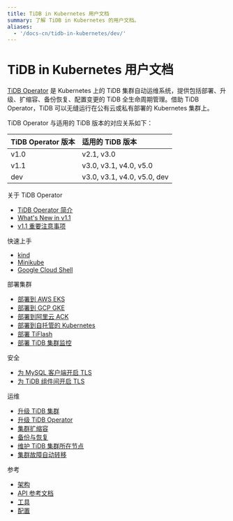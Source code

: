 ```yaml
---
title: TiDB in Kubernetes 用户文档
summary: 了解 TiDB in Kubernetes 的用户文档。
aliases:
  - '/docs-cn/tidb-in-kubernetes/dev/'
---
```


<!-- markdownlint-disable MD046 -->

# TiDB in Kubernetes 用户文档

[TiDB Operator](https://github.com/pingcap/tidb-operator) 是 Kubernetes 上的 TiDB 集群自动运维系统，提供包括部署、升级、扩缩容、备份恢复、配置变更的 TiDB 全生命周期管理。借助 TiDB Operator，TiDB 可以无缝运行在公有云或私有部署的 Kubernetes 集群上。

TiDB Operator 与适用的 TiDB 版本的对应关系如下：

| TiDB Operator 版本 | 适用的 TiDB 版本                 |
|:---------------- |:--------------------------- |
| v1.0             | v2.1, v3.0                  |
| v1.1             | v3.0, v3.1, v4.0, v5.0      |
| dev              | v3.0, v3.1, v4.0, v5.0, dev |

<NavColumns>
<NavColumn>
<ColumnTitle>关于 TiDB Operator</ColumnTitle>

- [TiDB Operator 简介](tidb-operator-overview.md)
- [What's New in v1.1](whats-new-in-v1.1.md)
- [v1.1 重要注意事项](notes-tidb-operator-v1.1.md)

</NavColumn>

<NavColumn>
<ColumnTitle>快速上手</ColumnTitle>

- [kind](get-started.md#使用-kind-创建-kubernetes-集群)
- [Minikube](get-started.md#使用-minikube-创建-kubernetes-集群)
- [Google Cloud Shell](https://console.cloud.google.com/cloudshell/open?cloudshell_git_repo=https://github.com/pingcap/docs-tidb-operator&cloudshell_tutorial=zh/deploy-tidb-from-kubernetes-gke.md)

</NavColumn>

<NavColumn>
<ColumnTitle>部署集群</ColumnTitle>

- [部署到 AWS EKS](deploy-on-aws-eks.md)
- [部署到 GCP GKE](deploy-on-gcp-gke.md)
- [部署到阿里云 ACK](deploy-on-alibaba-cloud.md)
- [部署到自托管的 Kubernetes](prerequisites.md)
- [部署 TiFlash](deploy-tiflash.md)
- [部署 TiDB 集群监控](monitor-a-tidb-cluster.md)

</NavColumn>

<NavColumn>
<ColumnTitle>安全</ColumnTitle>

- [为 MySQL 客户端开启 TLS](enable-tls-for-mysql-client.md)
- [为 TiDB 组件间开启 TLS](enable-tls-between-components.md)

</NavColumn>

<NavColumn>
<ColumnTitle>运维</ColumnTitle>

- [升级 TiDB 集群](upgrade-a-tidb-cluster.md)
- [升级 TiDB Operator](upgrade-tidb-operator.md)
- [集群扩缩容](scale-a-tidb-cluster.md)
- [备份与恢复](backup-restore-overview.md)
- [维护 TiDB 集群所在节点](maintain-a-kubernetes-node.md)
- [集群故障自动转移](use-auto-failover.md)

</NavColumn>

<NavColumn>
<ColumnTitle>参考</ColumnTitle>

- [架构](tidb-scheduler.md)
- [API 参考文档](https://github.com/pingcap/tidb-operator/blob/master/docs/api-references/docs.md)
- [工具](use-tkctl.md)
- [配置](configure-tidb-binlog-drainer.md)

</NavColumn>

</NavColumns>
